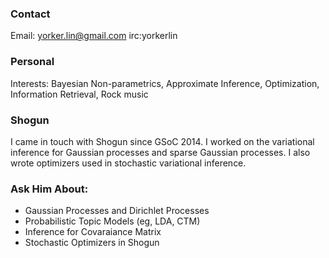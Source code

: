 ### Contact

Email: yorker.lin@gmail.com irc:yorkerlin


### Personal
Interests: Bayesian Non-parametrics, Approximate Inference, Optimization, Information Retrieval, Rock music

### Shogun
I came in touch with Shogun since GSoC 2014. 
I worked on the variational inference for Gaussian processes and sparse Gaussian processes.
I also wrote optimizers used in stochastic variational inference.

### Ask Him About:
 * Gaussian Processes and Dirichlet Processes
 * Probabilistic Topic Models (eg, LDA, CTM)
 * Inference for Covaraiance Matrix
 * Stochastic Optimizers in Shogun
